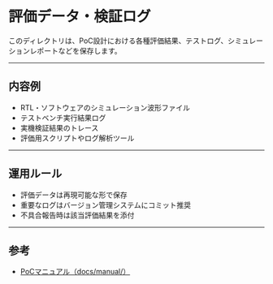 # 評価データ・検証ログ

このディレクトリは、PoC設計における各種評価結果、テストログ、シミュレーションレポートなどを保存します。

---

## 内容例

- RTL・ソフトウェアのシミュレーション波形ファイル
- テストベンチ実行結果ログ
- 実機検証結果のトレース
- 評価用スクリプトやログ解析ツール

---

## 運用ルール

- 評価データは再現可能な形で保存
- 重要なログはバージョン管理システムにコミット推奨
- 不具合報告時は該当評価結果を添付

---

## 参考

- [PoCマニュアル（docs/manual/）](../docs/manual/README.md)
